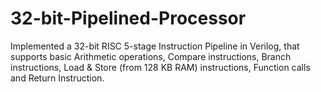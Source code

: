 # 32-bit-Pipelined-Processor
Implemented a 32-bit RISC 5-stage Instruction Pipeline in Verilog, that supports basic Arithmetic operations, Compare instructions, Branch instructions, Load &amp; Store (from 128 KB RAM) instructions, Function calls and Return Instruction.

